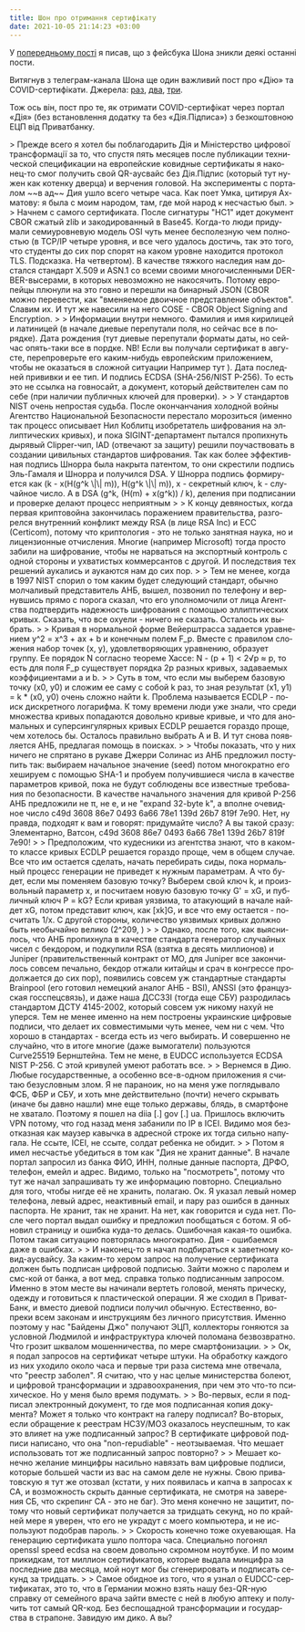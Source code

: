 ```yaml
---
title: Шон про отримання сертифікату
date: 2021-10-05 21:14:23 +03:00
---
```


У [попередньому пості][0] я писав, що з фейсбука Шона зникли деякі останні пости.

Витягнув з телеграм-канала Шона ще один важливий пост про «Дію» та COVID-сертифікати. Джерела: [раз][1], [два][2], [три][3].

Тож ось він, пост про те, як отримати COVID-сертифікат через портал «Дія» (без встановлення додатку та без «Дія.Підписа») з безкоштовною ЕЦП від Приватбанку.

<div lang="ru" markdown="1">
> Прежде всего я хотел бы поблагодарить Дія и Міністерство цифрової трансформації за то, что спустя пять месяцев после публикации технической спецификации на европейские ковидные сертификаты <https://bit.ly/3COaQQi> я наконец-то смог получить свой QR-аусвайс без Дія.Підпис (который тут нужен как котенку дверца) и верчения головой. На эксперименты с порталом ~~в ад~~  Дия ушло всего четыре часа. Как поет Умка, цитируя Ахматову: я была с моим народом, там, где мой народ к несчастью был.
>
> Начнем с самого сертификата. После сигнатуры "HC1" идет документ CBOR сжатый zlib и закодированный в Base45. Когда-то люди придумали семиуровневую модель OSI чуть менее бесполезную чем полностью (в TCP/IP четыре уровня, и все чего удалось достичь, так это того, что студенты до сих пор спорят на каком уровне находится протокол TLS. Подсказка. На четвертом). В качестве тяжкого наследия нам достался стандарт X.509 и ASN.1 со всеми своими многочисленными DER-BER-высерами, в которых невозможно не накосячить. Потому европейцы плюнули на это говно и перешли на бинарный JSON (CBOR можно перевести, как "вменяемое двоичное представление объектов". Славим их. И тут же навесили на него COSE - CBOR Object Signing and Encryption.
>
> Информации внутри немного. Фамилия и имя кирилицей и латиницей (в начале диевые перепутали поля, но сейчас все в порядке). Дата рождения (тут диевые перепутали форматы даты, но сейчас опять-таки все в пордке. NB! Если вы получали сертификат в августе, перепроверьте его каким-нибудь европейским приложением, чтобы не оказаться в сложной ситуации Например тут <https://sanipasse.fr/>). Дата последней прививки и ее тип. И подпись ECDSA (SHA-256/NIST P-256). То есть это не ссылка на говносайт, а документ, который действителен сам по себе (при наличии публичных ключей для проверки).
>
> У стандартов NIST очень непростая судьба. После окончанчания холодной войны Агентство Национальной Безопасности перестало морозиться (именно так процесс описывает Нил Коблитц изобретатель шифрования на эллиптических кривых), и пока SIGINT-департамент пытался пропихнуть дырявый Clipper-чип, IAD (отвечают за защиту) решили поучаствовать в создании цивильных стандартов шифрования. Так как более эффективная подпись Шнорра была накрыта патентом, то они скрестили подпись Эль-Гамаля и Шнорра и получился DSA. У Шнорра подпись формируется как (k - x(H(g^k \|\| m)), H(g^k \|\| m)), x - секретный ключ, k - случайное число. А в DSA (g^k, (H(m) + x(g^k)) / k), деления при подписании и проверке делают процесс неприятным <https://bit.ly/2Wh5EVO>
>
> К концу девяностых, когда первая криптовойна закончилась поражением правительства, разгорелся внутренний конфликт между RSA (в лице RSA Inc) и ECC (Certicom), потому что криптология - это не только занятная наука, но и лицензионные отчисления. Многие (например Microsoft) тогда просто забили на шифрование, чтобы не нарваться на экспортный контроль с одной стороны и ухватистых коммерсантов с другой. И последствия тех решений аукались и аукаются нам до сих пор.
>
> Тем не менее, когда в 1997 NIST спорил о том каким будет следующий стандарт, обычно молчаливый представитель АНБ, вышел, позвонил по телефону и вернувшись прямо с порога сказал, что его уполномочили от лица Агентства подтвердить надежность шифрования с помощью эллиптических кривых. Сказать, что все охуели - ничего не сказать. Осталось их выбрать.
>
> Кривая в нормальной форме Вейерштрасса задается уравнением y^2 = x^3 + ax + b и конечным полем F_p. Вместе с правилом сложения набор точек (x, y), удовлетворяющих уравнению, образует группу. Ее порядок N согласно теореме Хассе: N - (p + 1) < 2√p ≈ p, то есть для поля F_p существует порядка 2p разных кривых, задаваемых коэффициентами a и b.
>
> Суть в том, что если мы выберем базовую точку (x0, y0) и сложим ее саму с собой k раз, то зная результат (x1, y1) = k * (x0, y0) очень сложно найти k. Проблема называется ECDLP - поиск дискретного логарифма. К тому времени люди уже знали, что среди множества кривых попадаются довольно кривые кривые, и что для аномальных и суперсингулярных кривых ECDLP решается гораздо проще, чем хотелось бы. Осталось правильно выбрать A и B. И тут снова появляется АНБ, предлагая помощь в поисках.
>
> Чтобы показать, что у них ничего не спрятано в рукаве Джерри Солинас из АНБ предложил поступить так: выбираем начальное значение (seed) потом многократно его хешируем с помощью SHA-1 и пробуем получившиеся числа в качестве параметров кривой, пока не будут соблюдены все известные требования по безопасности. В качестве начального значения для кривой P-256 АНБ предложили не π, не e, и не "expand 32-byte k", а вполне очевидное число c49d 3608 86e7 0493 6a66 78e1 139d 26b7 819f 7e90. Нет, ну правда, подходят к вам и говорят: придумайте число? А вы такой сразу: Элементарно, Ватсон, c49d 3608 86e7 0493 6a66 78e1 139d 26b7 819f 7e90!
>
> Предположим, что кудесники из агентства знают, что в каком-то классе кривых ECDLP решается гораздо проще, чем в общем случае. Все что им остается сделать, начать перебирать сиды, пока нормальный процесс генерации не приведет к нужным параметрам. А что будет, если мы поменяем базовую точку? Выберем свой ключ k, и произвольный параметр x, и посчитаем новую базовую точку G' = xG, и публичный ключ P = kG? Если кривая уязвима, то атакующий в начале найдет xG, потом представит ключ, как [xk]G, и все что ему остается - посчитать 1/x. С другой стороны, количество уязвимых кривых должно быть необычайно велико (2^209, <https://bit.ly/3oemZKi>)
>
> Однако, после того, как выяснилось, что АНБ пропихнула в качестве стандарта генератор случайных чисел с бекдором, и подкупили RSA (взятка в десять миллионов) и Juniper (правительственный контракт от МО, для Juniper все закончилось совсем печально, бекдор отжали китайцы и срач в конгрессе продолжается до сих пор), появились совсем уж стандартные стандарты Brainpool (его готовил немецкий аналог АНБ - BSI), ANSSI (это французская госспецсвязь), и даже наша ДССЗЗІ (тогда еще СБУ) разродилась стандартом ДСТУ 4145-2002, который совсем уж никому нахуй не уперся. Тем не менее именно на нем построены украинские цифровые подписи, что делает их совместимыми чуть менее, чем ни с чем. Что хорошо в стандартах - всегда есть из чего выбирать. И совершенно не случайно, что в итоге многие (даже вымогатели) пользуются Curve25519 Бернштейна. Тем не мене, в EUDCC используется ECDSA NIST P-256. С этой кривулей умеют работать все.
>
> Вернемся в Дию. Любые государственные, а особенно все-в-одном приложения я считаю безусловным злом. Я не параноик, но на меня уже поглядывало ФСБ, ФБР и СБУ, и хоть мне действительно (почти) нечего скрывать (иначе бы давно нашли) мне еще только державы, блядь, в смартфоне не хватало. Поэтому я пошел на diia [.] gov [.] ua. Пришлось включить VPN потому, что год назад меня забанили по IP в ІСЕІ. Видимо моя безотказная как маузер кавычка в адресной строке их тогда сильно напугала. Не ссыте, ІСЕІ, не ссыте, солдат ребенка не обидит.
>
> Потом я имел несчастье убедиться в том как "Дия не хранит данные". В начале портал запросил из банка ФИО, ИНН, полные данные паспорта, ДРФО, телефон, емейл и адрес. Видимо, только на "посмотреть", потому что тут же начал запрашивать ту же информацию повторно. Специально для того, чтобы нигде её не хранить, полагаю. Ок. Я указал левый номер телефона, левый адрес, неактивный email, и пару раз ошибся в данных паспорта. Не хранит, так не хранит. На нет, как говорится и суда нет. После чего портал выдал ошибку и предложил пообщаться с ботом. Я обновил страницу и ошибка куда-то делась. Ошибочная какая-то ошибка. Потом такая ситуацию повторялась многократно. Дия - ошибаемся даже в ошибках.
>
> И наконец-то я начал подбираться к заветному ковид-аусвайсу. За каким-то хером запрос на получение сертификата должен быть подписан цифровой подписью. Зайти можно с паролем и смс-кой от банка, а вот мед. справка только подписанным запросом. Именно в этом месте вы начинали вертеть головой, менять прическу, одежду и готовиться к пластической операции. Я же сходил в ПриватБанк, и вместо диевой подписи получил обычную. Естественно, вопреки всем законам и инструкциям без личного присутствия. Именно поэтому у нас "Байдены Джо" получают ЭЦП, коллекторы гоняются за условной Людмилой и инфраструктура ключей поломана безвозвратно. Что грозит шквалом мошенничества, по мере смартфонизации.
>
> Ок, я подал запросов на сертификат четыре штуки. На обработку каждого из них уходило около часа и первые три раза система мне отвечала, что "реестр заболел". Я считаю, что у нас целые министерства болеют, и цифровой трансформации и здравоохранения, при чем это что-то психическое. Но у меня было время подумать.
>
> Во-первых, если я подписал электронный документ, то где моя подписанная копия документа? Может я только что контракт на галеру подписал? Во-вторых, если обращение к реестрам НСЗУ/МОЗ оказалось неуспешным, то как это влияет на уже подписанный запрос? В сертификате цифровой подписи написано, что она "non-repudiable" - неотзываемая. Что мешает использовать тот же подписанный запрос повторно?
>
> Мешает конечно желание минцифры насильно навязать вам цифровые подписи, которые большей части из вас на самом деле не нужны. Свою приватовскую я тут же отозвал (кстати, у них появилась и капча в запросах к CA, и возможность скрыть данные сертификата, не смотря на заверения СБ, что скрепинг CA - это не баг). Это меня конечно не защитит, потому что новый сертификат получается за тридцать секунд, но по крайней мере я уверен, что его не украдут с моего компьютера, и не используют подобрав пароль.
>
> Скорость конечно тоже охуевающая. На генерацию сертификата ушло полтора часа. Специально погонял openssl speed ecdsa на своем довольно скромном ноутбуке. И по моим прикидкам, тот миллион сертификатов, которые выдала минцифра за последние два месяца, мой ноут мог бы сгенерировать и подписать секунд за тридцать.
>
> Самое обидное из того, что я узнал о EUDCC-сертификатах, это то, что в Германии можно взять нашу без-QR-ную справку от семейного врача зайти вместе с ней в любую аптеку и получить тот самый QR-код. Без беспощадной трансформации и государства в страпоне. Завидую им дико. А вы?
</div>

[0]: /2021/10/05/pki-dead.html
[1]: https://t.me/ruheight/913
[2]: https://t.me/ruheight/914
[3]: https://t.me/ruheight/915
